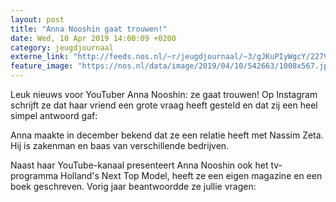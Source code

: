 ```yaml
---
layout: post
title: "Anna Nooshin gaat trouwen!"
date: Wed, 10 Apr 2019 14:00:09 +0200
category: jeugdjournaal
externe_link: "http://feeds.nos.nl/~r/jeugdjournaal/~3/gJKuPIyWgcY/2279836"
feature_image: "https://nos.nl/data/image/2019/04/10/542663/1008x567.jpg"
---
```


<p>Leuk nieuws voor YouTuber Anna Nooshin: ze gaat trouwen! Op Instagram schrijft ze dat haar vriend een grote vraag heeft gesteld en dat zij een heel simpel antwoord gaf:</p>
<p>Anna maakte in december bekend dat ze een relatie heeft met Nassim Zeta. Hij is zakenman en baas van verschillende bedrijven.</p>
<p>Naast haar YouTube-kanaal presenteert Anna Nooshin ook het tv-programma Holland's Next Top Model, heeft ze een eigen magazine en een boek geschreven. Vorig jaar beantwoordde ze jullie vragen:</p><img src="http://feeds.feedburner.com/~r/jeugdjournaal/~4/gJKuPIyWgcY" height="1" width="1" alt=""/>
